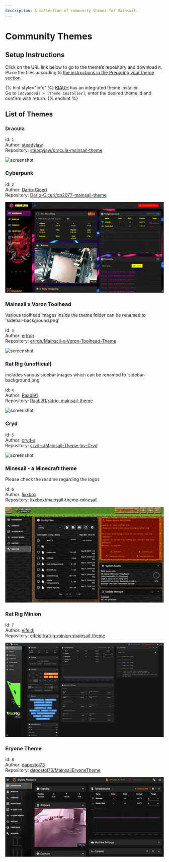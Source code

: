 ```yaml
---
description: A collection of community themes for Mainsail.
---
```


# Community Themes

## Setup Instructions <a href="#setup-instructions" id="setup-instructions"></a>

Click on the URL link below to go to the theme’s repository and download it. Place the files according to [the instructions in the Preparing your theme section](https://docs.mainsail.xyz/theming/prepare#directory-structure).

{% hint style="info" %}
[KIAUH](https://docs.mainsail.xyz/setup/kiauh) has an integrated theme installer.\
Go to `[Advanced] > [Theme installer]`, enter the desired theme id and confirm with return.
{% endhint %}

## List of Themes

### Dracula

id: `1`\
Author: [steadyjaw](https://www.github.com/steadyjaw/)\
Repository: [steadyjaw/dracula-mainsail-theme](https://www.github.com/steadyjaw/dracula-mainsail-theme/)

![screenshot](https://raw.githubusercontent.com/steadyjaw/dracula-mainsail-theme/master/screenshot.png)

### Cyberpunk

id: `2`\
Author: [Dario-Ciceri](https://www.github.com/Dario-Ciceri/)\
Repository: [Dario-Ciceri/cp2077-mainsail-theme](https://www.github.com/Dario-Ciceri/cp2077-mainsail-theme/)

![screenshot](https://raw.githubusercontent.com/Dario-Ciceri/cp2077-mainsail-theme/master/screenshot.png)

### Mainsail x Voron Toolhead

Various toolhead images inside the theme folder can be renamed to 'sidebar-background.png'

id: `3`\
Author: [eriroh](https://www.github.com/eriroh/)\
Repository: [eriroh/Mainsail-x-Voron-Toolhead-Theme](https://www.github.com/eriroh/Mainsail-x-Voron-Toolhead-Theme/)

![screenshot](https://raw.githubusercontent.com/eriroh/Mainsail-x-Voron-Toolhead-Theme/master/screenshot.png)

### Rat Rig (unofficial)

includes various sidebar images which can be renamed to ‘sidebar-background.png’

id: `4`\
Author: [Raabi91](https://www.github.com/Raabi91/)\
Repository: [Raabi91/ratrig-mainsail-theme](https://www.github.com/Raabi91/ratrig-mainsail-theme/)

![screenshot](https://raw.githubusercontent.com/Raabi91/ratrig-mainsail-theme/master/screenshot.png)

### Cryd

id: `5`\
Author: [cryd-s](https://www.github.com/cryd-s/)\
Repository: [cryd-s/Mainsail-Theme-by-Cryd](https://www.github.com/cryd-s/Mainsail-Theme-by-Cryd/)

![screenshot](https://raw.githubusercontent.com/cryd-s/Mainsail-Theme-by-Cryd/master/screenshot.jpg)

### Minesail - a Minecraft theme

Please check the readme regarding the logos

id: `6`\
Author: [lixxbox](https://www.github.com/lixxbox/)\
Repository: [lixxbox/mainsail-theme-minesail](https://www.github.com/lixxbox/mainsail-theme-minesail/)

![screenshot](https://raw.githubusercontent.com/lixxbox/mainsail-theme-minesail/master/screenshot.jpg)

### Rat Rig Minion

id: `7`\
Author: [eifeldj](https://www.github.com/eifeldj/)\
Repository: [eifeldj/ratrig-minion-mainsail-theme](https://www.github.com/eifeldj/ratrig-minion-mainsail-theme/)

![screenshot](https://raw.githubusercontent.com/eifeldj/ratrig-minion-mainsail-theme/master/screenshot.jpg)

### Eryone Theme

id: `8`\
Author: [dapostol73](https://www.github.com/dapostol73/)\
Repository: [dapostol73/MainsailEryoneTheme](https://www.github.com/dapostol73/MainsailEryoneTheme/)

![screenshot](https://raw.githubusercontent.com/dapostol73/MainsailEryoneTheme/master/screenshot.jpg)
